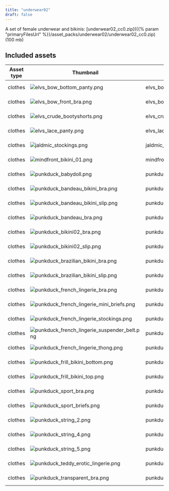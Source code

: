 ```yaml
---
title: "underwear02"
draft: false
---
```


A set of female underwear and bikinis: [underwear02_cc0.zip]({{% param "primaryFilesUrl" %}}/asset_packs/underwear02/underwear02_cc0.zip) (100 mb)


## Included assets

| Asset type | Thumbnail | Asset name | Author | Source | License |
| ---------- | --------- | ---------- | ------ | ------ | ------- |
| clothes | ![elvs_bow_bottom_panty.png](elvs_bow_bottom_panty.png) | elvs_bow_bottom_panty | Elvaerwyn | [asset repo](http://www.makehumancommunity.org/node/1665) | CC-BY |
| clothes | ![elvs_bow_front_bra.png](elvs_bow_front_bra.png) | elvs_bow_front_bra | Elvaerwyn | [asset repo](http://www.makehumancommunity.org/node/1666) | CC-BY |
| clothes | ![elvs_crude_bootyshorts.png](elvs_crude_bootyshorts.png) | elvs_crude_bootyshorts | Elvaerwyn | [asset repo](http://www.makehumancommunity.org/node/1718) | CC-BY |
| clothes | ![elvs_lace_panty.png](elvs_lace_panty.png) | elvs_lace_panty | Elvaerwyn | [asset repo](http://www.makehumancommunity.org/node/1931) | CC-BY |
| clothes | ![jaldmic_stockings.png](jaldmic_stockings.png) | jaldmic_stockings | JALdMIC | [asset repo](http://www.makehumancommunity.org/node/3011) | CC-BY |
| clothes | ![mindfront_bikini_01.png](mindfront_bikini_01.png) | mindfront_bikini_01 | Mindfront | [asset repo](http://www.makehumancommunity.org/node/336) | CC-BY |
| clothes | ![punkduck_babydoll.png](punkduck_babydoll.png) | punkduck_babydoll | punkduck | [asset repo](http://www.makehumancommunity.org/node/406) | CC-BY |
| clothes | ![punkduck_bandeau_bikini_bra.png](punkduck_bandeau_bikini_bra.png) | punkduck_bandeau_bikini_bra | punkduck | [asset repo](http://www.makehumancommunity.org/node/460) | CC-BY |
| clothes | ![punkduck_bandeau_bikini_slip.png](punkduck_bandeau_bikini_slip.png) | punkduck_bandeau_bikini_slip | punkduck | [asset repo](http://www.makehumancommunity.org/node/461) | CC-BY |
| clothes | ![punkduck_bandeau_bra.png](punkduck_bandeau_bra.png) | punkduck_bandeau_bra | punkduck | [asset repo](http://www.makehumancommunity.org/node/385) | CC-BY |
| clothes | ![punkduck_bikini02_bra.png](punkduck_bikini02_bra.png) | punkduck_bikini02_bra | punkduck | [asset repo](http://www.makehumancommunity.org/node/513) | CC-BY |
| clothes | ![punkduck_bikini02_slip.png](punkduck_bikini02_slip.png) | punkduck_bikini02_slip | punkduck | [asset repo](http://www.makehumancommunity.org/node/514) | CC-BY |
| clothes | ![punkduck_brazilian_bikini_bra.png](punkduck_brazilian_bikini_bra.png) | punkduck_brazilian_bikini_bra | punkduck | [asset repo](http://www.makehumancommunity.org/node/429) | CC-BY |
| clothes | ![punkduck_brazilian_bikini_slip.png](punkduck_brazilian_bikini_slip.png) | punkduck_brazilian_bikini_slip | punkduck | [asset repo](http://www.makehumancommunity.org/node/430) | CC-BY |
| clothes | ![punkduck_french_lingerie_bra.png](punkduck_french_lingerie_bra.png) | punkduck_french_lingerie_bra | punkduck | [asset repo](http://www.makehumancommunity.org/node/470) | CC-BY |
| clothes | ![punkduck_french_lingerie_mini_briefs.png](punkduck_french_lingerie_mini_briefs.png) | punkduck_french_lingerie_mini_briefs | punkduck | [asset repo](http://www.makehumancommunity.org/node/471) | CC-BY |
| clothes | ![punkduck_french_lingerie_stockings.png](punkduck_french_lingerie_stockings.png) | punkduck_french_lingerie_stockings | punkduck | [asset repo](http://www.makehumancommunity.org/node/932) | CC-BY |
| clothes | ![punkduck_french_lingerie_suspender_belt.png](punkduck_french_lingerie_suspender_belt.png) | punkduck_french_lingerie_suspender_belt | punkduck | [asset repo](http://www.makehumancommunity.org/node/930) | CC-BY |
| clothes | ![punkduck_french_lingerie_thong.png](punkduck_french_lingerie_thong.png) | punkduck_french_lingerie_thong | punkduck | [asset repo](http://www.makehumancommunity.org/node/1064) | CC-BY |
| clothes | ![punkduck_frill_bikini_bottom.png](punkduck_frill_bikini_bottom.png) | punkduck_frill_bikini_bottom | punkduck | [asset repo](http://www.makehumancommunity.org/node/1504) | CC-BY |
| clothes | ![punkduck_frill_bikini_top.png](punkduck_frill_bikini_top.png) | punkduck_frill_bikini_top | punkduck | [asset repo](http://www.makehumancommunity.org/node/1505) | CC-BY |
| clothes | ![punkduck_sport_bra.png](punkduck_sport_bra.png) | punkduck_sport_bra | punkduck | [asset repo](http://www.makehumancommunity.org/node/1225) | CC-BY |
| clothes | ![punkduck_sport_briefs.png](punkduck_sport_briefs.png) | punkduck_sport_briefs | punkduck | [asset repo](http://www.makehumancommunity.org/node/749) | CC-BY |
| clothes | ![punkduck_string_2.png](punkduck_string_2.png) | punkduck_string_2 | punkduck | [asset repo](http://www.makehumancommunity.org/node/404) | CC-BY |
| clothes | ![punkduck_string_4.png](punkduck_string_4.png) | punkduck_string_4 | punkduck | [asset repo](http://www.makehumancommunity.org/node/387) | CC-BY |
| clothes | ![punkduck_string_5.png](punkduck_string_5.png) | punkduck_string_5 | punkduck | [asset repo](http://www.makehumancommunity.org/node/542) | CC-BY |
| clothes | ![punkduck_teddy_erotic_lingerie.png](punkduck_teddy_erotic_lingerie.png) | punkduck_teddy_erotic_lingerie | punkduck | [asset repo](http://www.makehumancommunity.org/node/424) | CC-BY |
| clothes | ![punkduck_transparent_bra.png](punkduck_transparent_bra.png) | punkduck_transparent_bra | punkduck | [asset repo](http://www.makehumancommunity.org/node/405) | CC-BY |
